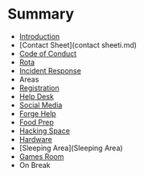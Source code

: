 # Summary

* [Introduction](README.md)
* [Contact Sheet](contact sheeti.md)
* [Code of Conduct](code_of_conduct.md)
* [Rota](rota.md)
* [Incident Response](incident_response.md)
* Areas
* [Registration](areas/registration.md)
* [Help Desk](areas/help_desk.md)
* [Social Media](areas/social_media.md)
* [Forge Help](areas/forge_help.md)
* [Food Prep](areas/food_prep.md)
* [Hacking Space](areas/hacking_space.md)
* [Hardware](areas/hardware.md)
* [Sleeping Area](Sleeping Area)
* [Games Room](areas/games_room.md)
* On Break

